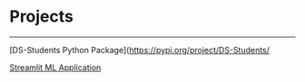 # Projects
---
[DS-Students Python Package](https://pypi.org/project/DS-Students/

[Streamlit ML Application](https://geedino11-professiona-pythonstreamlit-demostreamlit-demo-tb6d3x.streamlitapp.com/)
